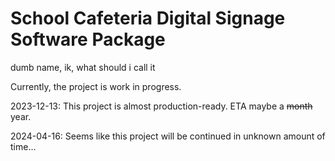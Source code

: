 # School Cafeteria Digital Signage Software Package
dumb name, ik, what should i call it

Currently, the project is work in progress.

2023-12-13: This project is almost production-ready. ETA maybe a ~~month~~ year.

2024-04-16: Seems like this project will be continued in unknown amount of time...
